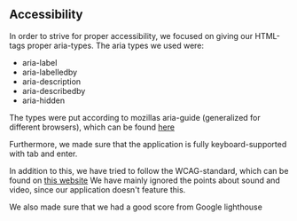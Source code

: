 ## Accessibility 
In order to strive for proper accessibility, we focused on giving our HTML-tags proper aria-types. The aria types we used were:
- aria-label
- aria-labelledby
- aria-description
- aria-describedby
- aria-hidden

The types were put according to mozillas aria-guide (generalized for different browsers), which can be found [here](https://developer.mozilla.org/en-US/docs/Web/Accessibility/ARIA/Attributes)

Furthermore, we made sure that the application is fully keyboard-supported with tab and enter. 

In addition to this, we have tried to follow the WCAG-standard, which can be found on [this website](https://www.uutilsynet.no/wcag-standarden/wcag-standarden/86)
We have mainly ignored the points about sound and video, since our application doesn't feature this. 

We also made sure that we had a good score from Google lighthouse